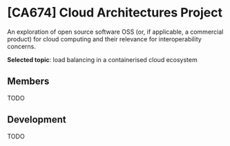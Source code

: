 [CA674] Cloud Architectures Project
===
An exploration of open source software OSS (or, if applicable, a commercial product) for cloud computing and their relevance for interoperability concerns.

__Selected topic__: load balancing in a containerised cloud ecosystem

Members
--
TODO

Development
---
TODO
